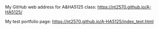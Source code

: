 My GitHub web address for A&HA5125 class:
https://nt2570.github.io/A-HA5125/

My test portfolio page:
https://nt2570.github.io/A-HA5125/index_text.html
